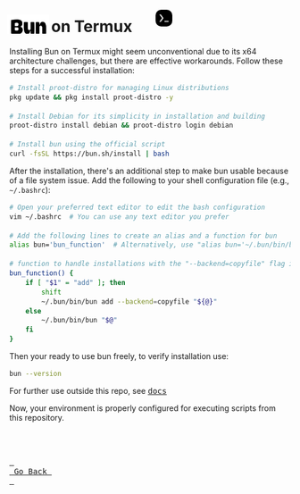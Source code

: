 <!-- markdownlint-capture -->
<!-- markdownlint-disable -->
# <img src="../assets/wordmark.svg" alt="Bun" width="75" height="35" style="translate: -4px; vertical-align: -3px;"/>on Termux  <img src="../assets/Termux.svg" alt="Bun on Termux" width="30" height="30" style="border-radius: 20px; padding: 10px; vertical-align: -30; translate: 25px"/>

Installing Bun on Termux might seem unconventional due to its x64 architecture challenges, but there are effective workarounds. Follow these steps for a successful installation:
```bash
# Install proot-distro for managing Linux distributions
pkg update && pkg install proot-distro -y

# Install Debian for its simplicity in installation and building
proot-distro install debian && proot-distro login debian

# Install bun using the official script
curl -fsSL https://bun.sh/install | bash
```
After the installation, there's an additional step to make bun usable because of a file system issue. Add the following to your shell configuration file (e.g., `~/.bashrc`):
```bash
# Open your preferred text editor to edit the bash configuration
vim ~/.bashrc  # You can use any text editor you prefer

# Add the following lines to create an alias and a function for bun
alias bun='bun_function'  # Alternatively, use "alias bun='~/.bun/bin/bun'" if you don't plan on installing things

# function to handle installations with the "--backend=copyfile" flag in order to prevent an "access denied" error.
bun_function() {
    if [ "$1" = "add" ]; then
        shift
        ~/.bun/bin/bun add --backend=copyfile "${@}"
    else
        ~/.bun/bin/bun "$@"
    fi
}
```
Then your ready to use bun freely, to verify installation use:
```bash
bun --version
```
For further use outside this repo, see [<kbd>docs</kbd>](https://bun.sh/docs)

Now, your environment is properly configured for executing scripts from this repository.

<br>
<br>

[<kbd> <br> Go Back <br> </kbd>][KBD]
</div>

<br>
<br>

<!---------------------------------------------------------------------------->

[KBD]: ../README.md
[#]: #